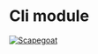 # Cli module

[![Scapegoat](https://img.shields.io/badge/scapegoat-inspections-blue.svg)](https://tyoras.gitlab.io/cards/scapegoat/cli)